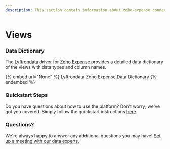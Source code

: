 ```yaml
---
description: This section contain information about zoho-expense connector views information
---
```


# Views

### Data Dictionary

The [Lyftrondata](https://www.lyftrondata.com/) driver for [Zoho Expense](https://www.lyftrondata.com/integration/sales-analytics/zoho-expense//)[ ](https://www.lyftrondata.com/integration/zoho-expense/)provides a detailed data dictionary of the views with data types and column names.

{% embed url="None" %}
Lyftrondata Zoho Expense Data Dictionary
{% endembed %}

### Quickstart Steps

Do you have questions about how to use the platform? Don't worry; we've got you covered. Simply follow the quickstart instructions [here](../README.md).

### Questions? <a href="#questions" id="questions"></a>

We're always happy to answer any additional questions you may have! [Set up a meeting with our data experts.](https://www.lyftrondata.com/book-a-meeting/)


